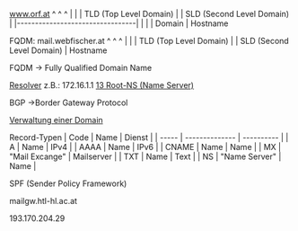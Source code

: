 
www.orf.at 
   ^   ^   ^
    |    |     | TLD (Top Level Domain)
    |    | SLD (Second Level Domain)
    |   |---------------------------------|
    |                            |
    |                      Domain
    | Hostname

FQDM: mail.webfischer.at
			   ^      ^           ^
                |       |             | TLD (Top Level Domain)
                |       | SLD (Second Level Domain)
                | Hostname

FQDM -> Fully Qualified Domain Name

<u>Resolver</u> z.B.: 172.16.1.1
[13 Root-NS (Name Server)](https://root-servers.org/)

BGP ->Border Gateway Protocol

<u>Verwaltung einer Domain</u>

Record-Typen
| Code  | Name           | Dienst     |
| ----- | -------------- | ---------- |
| A     | Name           | IPv4       |
| AAAA  | Name           | IPv6       |
| CNAME | Name           | Name       |
| MX    | "Mail Excange" | Mailserver |
| TXT   | Name           | Text       |
| NS    | "Name Server"  | Name       |

SPF (Sender Policy Framework)

mailgw.htl-hl.ac.at

193.170.204.29